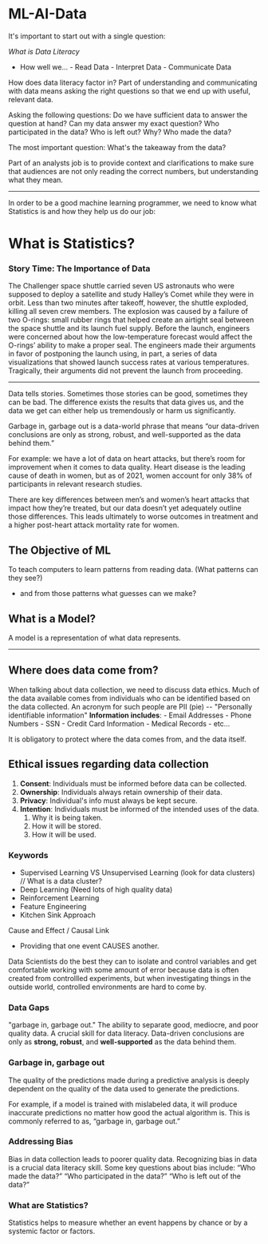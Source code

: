# ML-AI-Data

It's important to start out with a single question:

*What is Data Literacy*
  - How well we...
                - Read Data
                - Interpret Data
                - Communicate Data

How does data literacy factor in? Part of understanding and communicating with data means asking the right questions so that we end up with useful, relevant data.


Asking the following questions:
Do we have sufficient data to answer the question at hand?
Can my data answer my exact question?
Who participated in the data?
Who is left out? Why?
Who made the data?

The most important question: What's the takeaway from the data?

Part of an analysts job is to provide context and clarifications to make sure that audiences are not only reading the correct numbers, but understanding what they mean.

<hr>

In order to be a good machine learning programmer, we need to know what Statistics is and how they help us do our job:
# What is Statistics?

### Story Time: The Importance of Data
The Challenger space shuttle carried seven US astronauts who were supposed to deploy a satellite and study Halley’s Comet while they were in orbit. Less than two minutes after takeoff, however, the shuttle exploded, killing all seven crew members.
The explosion was caused by a failure of two O-rings: small rubber rings that helped create an airtight seal between the space shuttle and its launch fuel supply. Before the launch, engineers were concerned about how the low-temperature forecast would affect the O-rings’ ability to make a proper seal.
The engineers made their arguments in favor of postponing the launch using, in part, a series of data visualizations that showed launch success rates at various temperatures. Tragically, their arguments did not prevent the launch from proceeding.

<hr>

Data tells stories. Sometimes those stories can be good, sometimes they can be bad. The difference exists the results that data gives us, and the data we get can either help us tremendously or harm us significantly. 


Garbage in, garbage out is a data-world phrase that means “our data-driven conclusions are only as strong, robust, and well-supported as the data behind them.”

For example: we have a lot of data on heart attacks, but there’s room for improvement when it comes to data quality. Heart disease is the leading cause of death in women, but as of 2021, women account for only 38% of participants in relevant research studies.

There are key differences between men’s and women’s heart attacks that impact how they’re treated, but our data doesn’t yet adequately outline those differences. This leads ultimately to worse outcomes in treatment and a higher post-heart attack mortality rate for women.

## The Objective of ML
To teach computers to learn patterns from reading data. (What patterns can they see?)
  - and from those patterns what guesses can we make?

## What is a Model?
A model is a representation of what data represents.

<hr>

## Where does data come from?
When talking about data collection, we need to discuss data ethics.
Much of the data available comes from individuals who can be identified based on the data collected.
An acronym for such people are PII (pie) -- "Personally identifiable information"
**Information includes**:
    - Email Addresses
    - Phone Numbers
    - SSN
    - Credit Card Information
    - Medical Records
    - etc...
    
It is obligatory to protect where the data comes from, and the data itself.

## Ethical issues regarding data collection
1. **Consent**: Individuals must be informed before data can be collected.
2. **Ownership**: Individuals always retain ownership of their data.
3. **Privacy**: Individual's info must always be kept secure.
4. **Intention**: Individuals must be informed of the intended uses of the data.
     1. Why it is being taken.
     2. How it will be stored.
     3. How it will be used.
  


  



### Keywords
- Supervised Learning VS Unsupervised Learning (look for data clusters) // What is a data cluster? 
- Deep Learning (Need lots of high quality data)
- Reinforcement Learning
- Feature Engineering
- Kitchen Sink Approach


Cause and Effect / Causal Link
- Providing that one event CAUSES another.

Data Scientists do the best they can to isolate and control variables and get comfortable working with some amount of error because data is often created from controllled experiments, but when investigating things in the outside world, controlled environments are hard to come by.

### Data Gaps
"garbage in, garbage out." 
The ability to separate good, mediocre, and poor quality data.
A crucial skill for data literacy.
Data-driven conclusions are only as **strong, robust**, and **well-supported** as the data behind them.

### Garbage in, garbage out
The quality of the predictions made during a predictive analysis is deeply dependent on the quality of the data used to generate the predictions.

For example, if a model is trained with mislabeled data, it will produce inaccurate predictions no matter how good the actual algorithm is. This is commonly referred to as, “garbage in, garbage out.”

### Addressing Bias
Bias in data collection leads to poorer quality data. Recognizing bias in data is a crucial data literacy skill. Some key questions about bias include: 
“Who made the data?” 
“Who participated in the data?”
“Who is left out of the data?”

### What are Statistics?
Statistics helps to measure whether an event happens by chance or by a systemic factor or factors.








